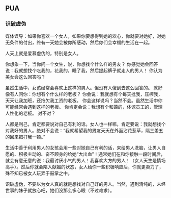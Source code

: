 PUA
------

### 识破虚伪

媒体误导：如果你喜欢一个女人，如果你要想得到她的欢心，你就要对她好，对她无条件的付出，终有一天她会被你所感动，然后你们会幸福的生活在一起。

人天上就是爱慕虚伪的，特别是女人。

你想象一下，当你问一个女生，说，你想找个什么样的男友？
你感觉她会回答说：我就想找个吃我的，花我的，睡了我，然后提起裤子就走人的男人！
你认为美女会这么回答吗？

虽然生活中，女孩经常会喜欢上这样的男人。但没有人傻到去这么回答的。
就好像有人问你：你想有个什么样的老板？
你会说：我就想有个每天批我，压榨我，天天让我加班，还拖欠我工资的老板。
你会这样说吗？当然不会。虽然生活中你可能经常会遇到这样的老板。
你肯定会说：我想有个和蔼的，体谅员工的，管理人性化的老板。
对不对？

人都是利己，肯定都要说对自己有利的话。女人也一样嘛，肯定要说：我就想找个对我好的男人。绝对不会说：“我就希望我的男友天天在外面沾花惹草，隔三差五的回来把打我一顿。”

生活中善于利用男人的女孩会用一些对她自己有利的话，来给男人洗脑，让男人自愿的、积极主动的、奋不顾身的给她“大出血”！通常她们在和你接触一段时间后，就会有意无意的说：我最讨厌小气的男人！我喜欢大方的男人！（女人天生是情场高手）。然后你就会陷入献媚的状态，女人给你一些积极响应后，你就更卖力了，殊不知已被女人玩弄于鼓掌之中。

识破虚伪，不要以为女人真的就是想找对自己好的男人。当然，遇到清纯的，未经世事的妹子就放心吧，她们没那么多心眼（不过难求）。


